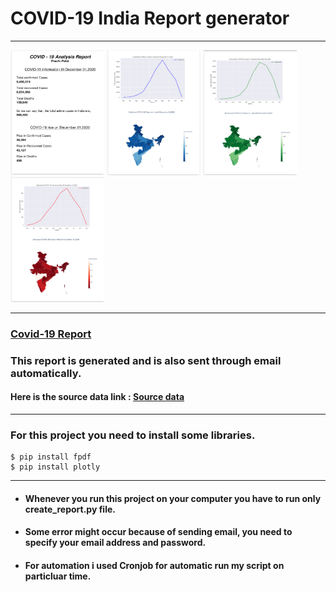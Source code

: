 # **COVID-19 India Report generator**

---
<!-- ![Cover Page](./images/1.png){:height="24px" width="48px"} -->

<img src="./images/1.png" height="200" width="150">
<img src="./images/2.png" height="200" width="150">
<img src="./images/3.png" height="200" width="150">
<img src="./images/4.png" height="200" width="150">

--- 

### [Covid-19 Report](https://github.com/malavmevada/Covid-19-Report-generator/blob/master/covid_report.pdf)

### This report is generated and is also sent through email automatically.


#### Here is the source data link :  [Source data](https://github.com/covid19india/api.git)
---

### For this project you need to install some libraries.


```
$ pip install fpdf
$ pip install plotly
```

---
 - #### Whenever you run this project on your computer you have to run only create_report.py file.

 - #### Some error might occur because of sending email, you need to specify your email address and password.


- #### For automation i used Cronjob for automatic run my script on particluar time.


